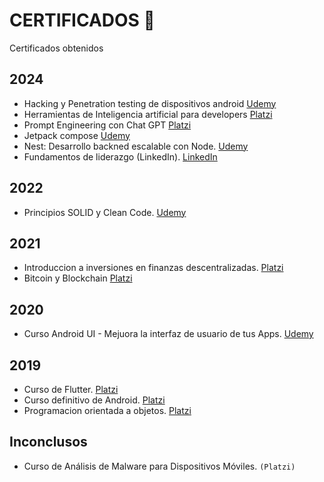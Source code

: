 # CERTIFICADOS 📌
Certificados obtenidos


## 2024
- Hacking y Penetration testing de dispositivos android [Udemy](/2024/hacking_pentesting_android.pdf)
- Herramientas de Inteligencia artificial para developers [Platzi](/2024/diploma-ia-devs.pdf)
- Prompt Engineering con Chat GPT [Platzi](/2024/diploma-chatgpt.pdf)
- Jetpack compose [Udemy](/2024/jetpack_compose.pdf)
- Nest: Desarrollo backned escalable con Node. [Udemy](/2024/Nest_Desarrollo%20backend%20escalable%20con%20Node.pdf)
- Fundamentos de liderazgo (LinkedIn). [LinkedIn](/2024/Fundamentos_Liderazgo_linkedin.jpeg)

## 2022
- Principios SOLID y Clean Code. [Udemy](2022/principios_solid.pdf)

## 2021
- Introduccion a inversiones en finanzas descentralizadas. [Platzi](/2021/diploma-defi.pdf)
- Bitcoin y Blockchain [Platzi](/2021/diploma-bitcoin-blockchain.pdf)

## 2020
- Curso Android UI - Mejuora la interfaz de usuario de tus Apps. [Udemy](/2020/android%20ui.pdf)

## 2019
- Curso de Flutter. [Platzi](2019/diploma-flutter.pdf)
- Curso definitivo de Android. [Platzi](2019/diploma-android-2016.pdf)
- Programacion orientada a objetos. [Platzi](2019/diploma-oop.pdf)


## Inconclusos
- Curso de Análisis de Malware para Dispositivos Móviles. `(Platzi)`